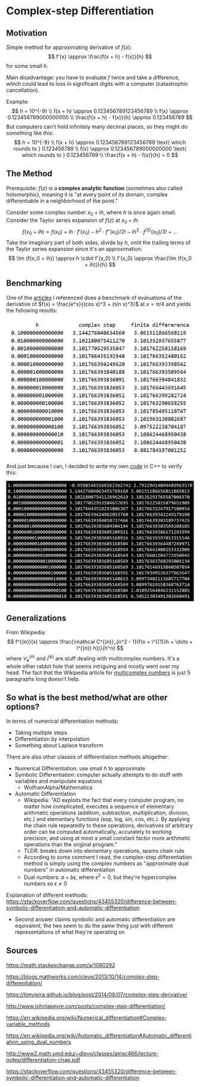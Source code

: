 # Complex-step Differentiation

## Motivation

Simple method for approximating derivative of $f(x)$:
$$
f'(x) \approx \frac{f(x + h) - f(x)}{h}
$$
for some small $h$.

Main disadvantage: you have to evaluate $f$ twice and take a difference, which could lead to loss in significant digits with a computer (catastrophic cancellation).

Example:
$$
h = 10^{-9} \\
f(x + h) \approx 0.123456789123456789 \\
f(x) \approx 0.123456789000000000 \\
\frac{f(x + h) - f(x)}{h} \approx 0.123456789
$$
But computers can't hold infinitely many decimal places, so they might do something like this:
$$
h = 10^{-9} \\
f(x + h) \approx 0.123456789123456789 \text{ which rounds to } 0.123456789 \\
f(x) \approx 0.123456789000000000 \text{ which rounds to } 0.123456789 \\
\frac{f(x + h) - f(x)}{h} = 0
$$

## The Method

Prerequisite: $f(z)$ is a **complex analytic function** (sometimes also called holomorphic), meaning it is "at every point of its domain, complex differentiable in a neighborhood of the point."

Consider some complex number $x_0 + ih$, where $h$ is once again small. Consider the Taylor series expansion of $f(z)$ at $x_0 + ih$:
$$
f(x_0 + ih) = f(x_0) + ih \cdot f'(x_0) - h^2 \cdot f''(x_0) / 2! - ih^3 \cdot f^{(3)}(x_0)/3! + \dots
$$
Take the imaginary part of both sides, divide by $h$, omit the trailing terms of the Taylor series expansion since it's an approximation:
$$
\Im (f(x_0 + ih)) \approx h \cdot f'(x_0) \\
f'(x_0) \approx \frac{\Im (f(x_0 + ih))}{h}
$$

## Benchmarking

One of the [articles](https://blogs.mathworks.com/cleve/2013/10/14/complex-step-differentiation/) I referenced does a benchmark of evaluations of the derivative of $f(x) = \frac{e^x}{(cos x)^3 + (sin x)^3}$ at $x = \pi / 4$ and yields the following results:

![pic1](pic1.png)

And just because I can, I decided to write my own [code](https://github.com/mzhang2021/math/blob/master/test.cpp) in C++ to verify this:

![pic2](pic2.png)

## Generalizations

From Wikipedia:
$$
f^{(n)}(x) \approx \frac{\mathcal C^{(n)}_{n^2 - 1}(f(x + i^{(1)}h + \dots + i^{(n)} h))}{h^n}
$$
where $\mathcal C_k^{(n)}$ and $i^{(k)}$ are stuff dealing with multicomplex numbers. It's a whole other rabbit hole that seems intriguing and mostly went over my head. The fact that the Wikipedia article for [multicomplex numbers](https://en.wikipedia.org/wiki/Multicomplex_number) is just 5 paragraphs long doesn't help.

## So what is the best method/what are other options?

In terms of numerical differentiation methods:

- Taking multiple steps
- Differentiation by interpolation
- Something about Laplace transform

There are also other classes of differentiation methods altogether:

- Numerical Differentiation: use small $h$ to approximate
- Symbolic Differentiation: computer actually attempts to do stuff with variables and manipulate equations
  - WolframAlpha/Mathematica
- Automatic Differentiation
  - Wikipedia: "AD exploits the fact that every computer program, no matter how complicated, executes a sequence of elementary arithmetic operations (addition, subtraction, multiplication, division, etc.) and elementary functions (exp, log, sin, cos, etc.). By applying the chain rule repeatedly to these operations, derivatives of arbitrary order can be computed automatically, accurately to working precision, and using at most a small constant factor more arithmetic operations than the original program."
  - TLDR: breaks down into elementary operations, spams chain rule
  - According to some comment I read, the complex-step differentiation method is simply using the complex numbers as "approximate dual numbers" in automatic differentiation
  - Dual numbers: $a + b \epsilon$, where $\epsilon^2 = 0$, but they're hypercomplex numbers so $\epsilon \neq 0$

Explanation of different methods: https://stackoverflow.com/questions/43455320/difference-between-symbolic-differentiation-and-automatic-differentiation

- Second answer claims symbolic and automatic differentiation are equivalent, the two seem to do the same thing just with different representations of what they're operating on

## Sources

https://math.stackexchange.com/a/1080292

https://blogs.mathworks.com/cleve/2013/10/14/complex-step-differentiation/

https://timvieira.github.io/blog/post/2014/08/07/complex-step-derivative/

http://www.johnlapeyre.com/posts/complex-step-differentiation/

https://en.wikipedia.org/wiki/Numerical_differentiation#Complex-variable_methods

https://en.wikipedia.org/wiki/Automatic_differentiation#Automatic_differentiation_using_dual_numbers

http://www2.math.umd.edu/~dlevy/classes/amsc466/lecture-notes/differentiation-chap.pdf

https://stackoverflow.com/questions/43455320/difference-between-symbolic-differentiation-and-automatic-differentiation